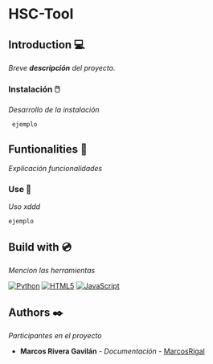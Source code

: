 # HSC-Tool


## Introduction :computer:

_Breve **descripción** del proyecto._

### Instalación 	:computer_mouse:

_Desarrollo de la instalación_

```
 ejemplo
```

## Funtionalities :floppy_disk: 

_Explicación funcionalidades_

### Use :minidisc:

_Uso xddd_

```
ejemplo
```

## Build with :cd:

_Mencion las herramientas_

[![Python](https://img.shields.io/badge/Python-3776AB?style=for-the-badge&logo=python&logoColor=white)]()
[![HTML5](https://img.shields.io/badge/HTML5-E34F26?style=for-the-badge&logo=html5&logoColor=white)]()
[![JavaScript](https://img.shields.io/badge/JavaScript-F7DF1E?style=for-the-badge&logo=javascript&logoColor=black)]()

## Authors :black_nib:

_Participantes en el proyecto_

* **Marcos Rivera Gavilán** - *Documentación* - [MarcosRigal](https://github.com/MarcosRigal)
